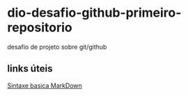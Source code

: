 # dio-desafio-github-primeiro-repositorio
desafio de projeto sobre git/github


## links úteis 
[Sintaxe basica MarkDown](https://docs.pipz.com/central-de-ajuda/learning-center/guia-basico-de-markdown#open)
